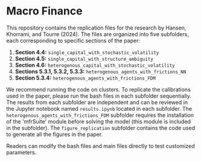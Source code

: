 # Macro Finance

This repository contains the replication files for the research by Hansen, Khorrami, and Tourre (2024). The files are organized into five subfolders, each corresponding to specific sections of the paper:

1. **Section 4.4:** `single_capital_with_stochastic_volatility`
2. **Section 4.5:** `single_capital_with_structure_ambiguity`
3. **Section 4.6:** `heterogenous_capital_with_stochastic_volatility`
4. **Sections 5.3.1, 5.3.2, 5.3.3:** `heterogenous_agents_with_frictions_NN`
5. **Section 5.3.4:** `heterogenous_agents_with_frictions_FDM`

We recommend running the code on clusters. To replicate the calibrations used in the paper, please run the bash files in each subfolder sequentially. The results from each subfolder are independent and can be reviewed in the Jupyter notebook named `results.ipynb` located in each subfolder. The `heterogenous_agents_with_frictions_FDM` subfolder requires the installation of the 'mfrSuite' module before solving the model (this module is included in the subfolder). The `figure_replication` subfolder contains the code used to generate all the figures in the paper.

Readers can modify the bash files and main files directly to test customized parameters.